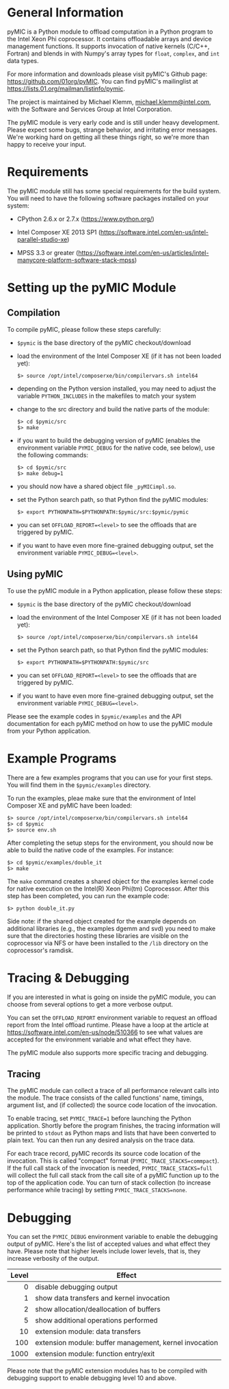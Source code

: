 # General Information

pyMIC is a Python module to offload computation in a Python program to the Intel Xeon Phi coprocessor. It contains offloadable arrays and device management functions. It supports invocation of native kernels (C/C++, Fortran) and blends in with Numpy's array types for `float`, `complex`, and `int` data types. 

For more information and downloads please visit pyMIC's Github page: https://github.com/01org/pyMIC. You can find pyMIC's mailinglist at https://lists.01.org/mailman/listinfo/pymic. 

The project is maintained by Michael Klemm, michael.klemm@intel.com, with the Software and Services Group at Intel Corporation. 

The pyMIC module is very early code and is still under heavy development. Please expect some bugs, strange behavior, and irritating error messages. We're working hard on getting all these things right, so we're more than happy to receive your input. 



# Requirements 

The pyMIC module still has some special requirements for the build system.  You will need to have the following software packages installed on your system:

*   CPython 2.6.x or 2.7.x (<https://www.python.org/>)

*   Intel Composer XE 2013 SP1 (<https://software.intel.com/en-us/intel-parallel-studio-xe>)

*   MPSS 3.3 or greater (<https://software.intel.com/en-us/articles/intel-manycore-platform-software-stack-mpss>)



# Setting up the pyMIC Module

## Compilation

To compile pyMIC, please follow these steps carefully:

*   `$pymic` is the base directory of the pyMIC checkout/download

*   load the environment of the Intel Composer XE (if it has not been loaded yet):

    ``$> source /opt/intel/composerxe/bin/compilervars.sh intel64``

*   depending on the Python version installed, you may need to adjust the variable `PYTHON_INCLUDES` in the makefiles to match your system

*   change to the src directory and build the native parts of the module:

    ```
    $> cd $pymic/src
    $> make
    ```
  
*   if you want to build the debugging version of pyMIC (enables the environment variable `PYMIC_DEBUG` for the native code, see below), use the following commands:

    ```
    $> cd $pymic/src
    $> make debug=1
    ```
  
*   you should now have a shared object file `_pyMICimpl.so`.  

*   set the Python search path, so that Python find the pyMIC modules:

    ```
    $> export PYTHONPATH=$PYTHONPATH:$pymic/src:$pymic/pymic
    ```

*   you can set `OFFLOAD_REPORT=<level>` to see the offloads that are triggered by pyMIC.

*   if you want to have even more fine-grained debugging output, set the environment variable `PYMIC_DEBUG=<level>`.


## Using pyMIC
  
To use the pyMIC module in a Python application, please follow these steps:

*   `$pymic` is the base directory of the pyMIC checkout/download

*   load the environment of the Intel Composer XE (if it has not been loaded yet):

    ```
    $> source /opt/intel/composerxe/bin/compilervars.sh intel64
    ```

*   set the Python search path, so that Python find the pyMIC modules:

    ```
    $> export PYTHONPATH=$PYTHONPATH:$pymic/src
    ```

*   you can set `OFFLOAD_REPORT=<level>` to see the offloads that are triggered by pyMIC.

*   if you want to have even more fine-grained debugging output, set the environment variable `PYMIC_DEBUG=<level>`.

Please see the example codes in `$pymic/examples` and the API documentation for each pyMIC method on how to use the pyMIC module from your Python application.
 
 
# Example Programs

There are a few examples programs that you can use for your first steps.  You will find them in the `$pymic/examples` directory.  

To run the examples, pleae make sure that the environment of Intel Composer XE and pyMIC have been loaded:

```
$> source /opt/intel/composerxe/bin/compilervars.sh intel64
$> cd $pymic
$> source env.sh
```

After completing the setup steps for the environment, you should now be able to build the native code of the examples.  For instance:

```
$> cd $pymic/examples/double_it
$> make
```
  
The `make` command creates a shared object for the examples kernel code for native execution on the Intel(R) Xeon Phi(tm) Coprocessor.  After this step has been completed, you can run the example code:

```
$> python double_it.py
```

Side note: if the shared object created for the example depends on additional libraries (e.g., the examples dgemm and svd) you need to make sure that the directories hosting these libraries are visible on the coprocessor via NFS or have been installed to the `/lib` directory on the coprocessor's ramdisk.

 

# Tracing & Debugging

If you are interested in what is going on inside the pyMIC module, you can choose from several options to get a more verbose output.

You can set the `OFFLOAD_REPORT` environment variable to request an offload report from the Intel offload runtime.  Please have a loop at the article at <https://software.intel.com/en-us/node/510366> to see what values are accepted for the environment variable and what effect they have.

The pyMIC module also supports more specific tracing and debugging.


## Tracing

The pyMIC module can collect a trace of all performance relevant calls into the module.  The trace consists of the called functions' name, timings, argument list, and (if collected) the source code location of the invocation.

To enable tracing, set `PYMIC_TRACE=1` before launching the Python application.  Shortly before the program finishes, the tracing information will be printed to `stdout` as Python maps and lists that have been converted to plain text.  You can then run any desired analysis on the trace data.

For each trace record, pyMIC records its source code location of the invocation.  This is called "compact" format (`PYMIC_TRACE_STACKS=commpact`).  If the full call stack of the invocation is needed, `PYMIC_TRACE_STACKS=full` will collect the full call stack from the call site of a pyMIC function up to the top of the application code.  You can turn of stack collection (to increase performance while tracing) by setting `PYMIC_TRACE_STACKS=none`.
 

# Debugging

You can set the `PYMIC_DEBUG` environment variable to enable the debugging output of pyMIC.  Here's the list of accepted values and what effect they have.  Please note that higher levels include lower levels, that is, they increase verbosity of the output.

| Level | Effect                                                 |
|------:|--------------------------------------------------------|
|0      | disable debugging output                               |
|1      | show data transfers and kernel invocation              |
|2      | show allocation/deallocation of buffers                |
|5      | show additional operations performed                   | 
|10     | extension module: data transfers                       |
|100    | extension module: buffer management, kernel invocation |
|1000   | extension module: function entry/exit                  |

Please note that the pyMIC extension modules has to be compiled with debugging support to enable debugging level 10 and above.
